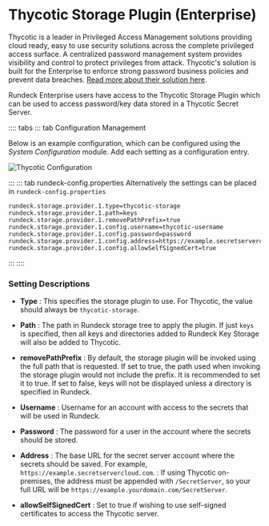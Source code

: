 # Thycotic Storage Plugin (Enterprise)

Thycotic is a leader in Privileged Access Management solutions providing cloud ready, easy to use security solutions across the complete privileged access surface.  A centralized password management system provides visibility and control to protect privileges from attack.  Thycotic's solution is built for the Enterprise to enforce strong password business policies and prevent data breaches.  [Read more about their solution here](https://thycotic.com/solutions/enterprise-password-management/).

Rundeck Enterprise users have access to the Thycotic Storage Plugin which can be used to access password/key data stored in a Thycotic Secret Server.

:::: tabs
::: tab Configuration Management

Below is an example configuration, which can be configured using the *System Configuration* module. Add each setting as a configuration entry.

![Thycotic Configuration](@assets/img/thycotic-config-screen.png)

:::
::: tab rundeck-config.properties
Alternatively the settings can be placed in `rundeck-config.properties`

```
rundeck.storage.provider.1.type=thycotic-storage
rundeck.storage.provider.1.path=keys
rundeck.storage.provider.1.removePathPrefix=true
rundeck.storage.provider.1.config.username=thycotic-username
rundeck.storage.provider.1.config.password=password
rundeck.storage.provider.1.config.address=https://example.secretservercloud.com
rundeck.storage.provider.1.config.allowSelfSignedCert=true
```
:::
::::

### Setting Descriptions

- **Type**
: This specifies the storage plugin to use. For Thycotic, the value should always be `thycotic-storage`.

- **Path**
: The path in Rundeck storage tree to apply the plugin. If just `keys` is specified, then all keys and directories added to Rundeck Key Storage will also be added to Thycotic.

- **removePathPrefix**
: By default, the storage plugin will be invoked using the full path that is requested. If set to true, the path used when invoking the storage plugin would not include the prefix. It is recommended to set it to true. If set to false, keys will not be displayed unless a directory is specified in Rundeck.

- **Username**
: Username for an account with access to the secrets that will be used in Rundeck.

- **Password**
: The password for a user in the account where the secrets should be stored.

- **Address**
: The base URL for the secret server account where the secrets should be saved. For example, `https://example.secretservercloud.com`.
: If using Thycotic on-premises, the address must be appended with `/SecretServer`, so your full URL will be `https://example.yourdomain.com/SecretServer`.

- **allowSelfSignedCert**
: Set to true if wishing to use self-signed certificates to access the Thycotic server.
